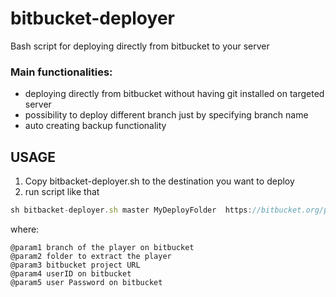 # bitbucket-deployer
Bash script for deploying directly from bitbucket to your server

### Main functionalities:
* deploying directly from bitbucket without having git installed on targeted server
* possibility to deploy different branch just by specifying branch name
* auto creating backup functionality


## USAGE

1. Copy bitbacket-deployer.sh to the destination you want to deploy 
2. run script like that 

```js
sh bitbacket-deployer.sh master MyDeployFolder  https://bitbucket.org/path/toProject user.name@mail.com password
```

where:
```
@param1 branch of the player on bitbucket 
@param2 folder to extract the player 
@param3 bitbucket project URL
@param4 userID on bitbucket
@param5 user Password on bitbucket
```
